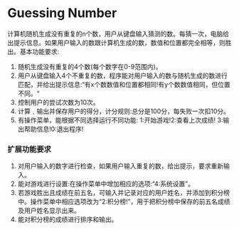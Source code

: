 # Guessing Number
计算机随机生成没有重复的n个数，用户从键盘输入猜测的数。每猜一次，电脑给出提示信息。如果用户输入的数跟计算机生成的数，数值和位置都完全相等，则胜出。基本功能要求:

1. 随机生成没有重复的4个数(每个数字在0-9范围内)。
2. 用户从键盘输入4个不重复的数，程序能对用户输入的数与随机生成的数进行匹配，并给出提示信息:“有x个数数值和位置都相同!有y个数数值相同，但位置不同。“
3. 控制用户的尝试次数为10次。
4. 计算﹑输出并保存用户的得分，计分规则:总分是100分，每失败一次扣10分。
5. 有操作菜单，能根据不同选择运行不同功能: 1:开始游戏!2:查看上次成绩! 3:输出帮助信息!0:退出程序!



### 扩展功能要求



1. 对用户输入的数字进行检查，如果用户输入重复的数，给出提示，要求重新输入。
2. 能对游戏进行设置:在操作菜单中增加相应的选项:“4:系统设置”。
3. 若游戏胜出且成绩在前五名，可输入并记录对应的用户姓名，并添加到积分榜中。操作菜单中相应选项改为“2:积分榜!”，用于把积分榜中保存的前五名成绩及用户姓名显示出来。
4. 能对积分榜的成绩进行排序和输出。

